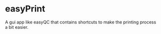 # easyPrint

A gui app like easyQC that contains shortcuts to make the printing process a bit easier.
